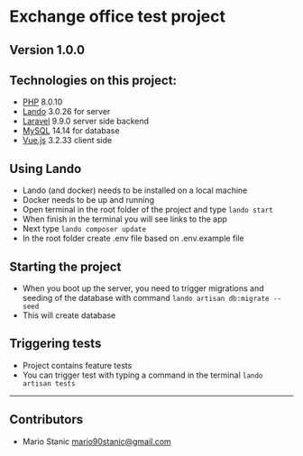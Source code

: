 # Exchange office test project
**Version 1.0.0**
---

## Technologies on this project:
- [PHP](https://www.php.net/) 8.0.10
- [Lando](https://lando.dev/) 3.0.26 for server 
- [Laravel](https://laravel.com) 9.9.0 server side backend
- [MySQL](https://www.mysql.com/) 14.14 for database
- [Vue.js](https://vuejs.org/) 3.2.33 client side

## Using Lando
- Lando (and docker) needs to be installed on a local machine
- Docker needs to be up and running
- Open terminal in the root folder of the project and type `lando start`
- When finish in the terminal you will see links to the app
- Next type `lando composer update`
- In the root folder create .env file based on .env.example file

## Starting the project
- When you boot up the server, you need to trigger migrations and seeding of the database with command `lando artisan db:migrate --seed`
- This will create database 

## Triggering tests
- Project contains feature tests
- You can trigger test with typing a command in the terminal `lando artisan tests` 

---
## Contributors
- Mario Stanic <mario90stanic@gmail.com>